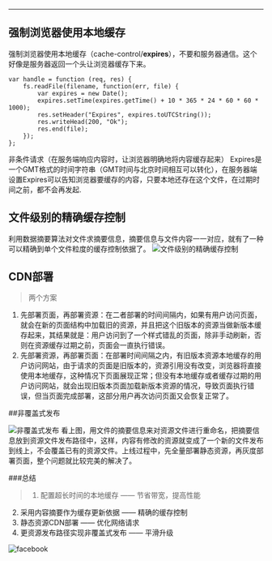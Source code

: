 * * *
## 强制浏览器使用本地缓存
强制浏览器使用本地缓存（cache-control/<strong>expires</strong>），不要和服务器通信。这个好像是服务器返回一个头让浏览器缓存下来。
```
var handle = function (req, res) {
    fs.readFile(filename, function(err, file) {
        var expires = new Date();
        expires.setTime(expires.getTime() + 10 * 365 * 24 * 60 * 60 * 1000);
        res.setHeader("Expires", expires.toUTCString());
        res.writeHead(200, "Ok");
        res.end(file);
    });
};
```

非条件请求（在服务端响应内容时，让浏览器明确地将内容缓存起来）
Expires是一个GMT格式的时间字符串（GMT时间与北京时间相互可以转化），在服务器端设置Expires可以告知浏览器要缓存的内容，只要本地还存在这个文件，在过期时间之前，都不会再发起.
## 文件级别的精确缓存控制
利用数据摘要算法对文件求摘要信息，摘要信息与文件内容一一对应，就有了一种可以精确到单个文件粒度的缓存控制依据了。
![文件级别的精确缓存控制](http://upload-images.jianshu.io/upload_images/3808143-f037d3a1efd3ea1f.png?imageMogr2/auto-orient/strip%7CimageView2/2/w/1240)
## CDN部署
>两个方案
1. 先部署页面，再部署资源：在二者部署的时间间隔内，如果有用户访问页面，就会在新的页面结构中加载旧的资源，并且把这个旧版本的资源当做新版本缓存起来，其结果就是：用户访问到了一个样式错乱的页面，除非手动刷新，否则在资源缓存过期之前，页面会一直执行错误。
2. 先部署资源，再部署页面：在部署时间间隔之内，有旧版本资源本地缓存的用户访问网站，由于请求的页面是旧版本的，资源引用没有改变，浏览器将直接使用本地缓存，这种情况下页面展现正常；但没有本地缓存或者缓存过期的用户访问网站，就会出现旧版本页面加载新版本资源的情况，导致页面执行错误，但当页面完成部署，这部分用户再次访问页面又会恢复正常了。

##非覆盖式发布

![非覆盖式发布](http://upload-images.jianshu.io/upload_images/3808143-13931a37282302c5.png?imageMogr2/auto-orient/strip%7CimageView2/2/w/1240)
看上图，用文件的摘要信息来对资源文件进行重命名，把摘要信息放到资源文件发布路径中，这样，内容有修改的资源就变成了一个新的文件发布到线上，不会覆盖已有的资源文件。上线过程中，先全量部署静态资源，再灰度部署页面，整个问题就比较完美的解决了。

###总结
>1. 配置超长时间的本地缓存                 —— 节省带宽，提高性能
2. 采用内容摘要作为缓存更新依据      —— 精确的缓存控制
3. 静态资源CDN部署                           —— 优化网络请求
4. 更资源发布路径实现非覆盖式发布  —— 平滑升级

![facebook](http://upload-images.jianshu.io/upload_images/3808143-5edabc91ab93d0ba.png?imageMogr2/auto-orient/strip%7CimageView2/2/w/1240)